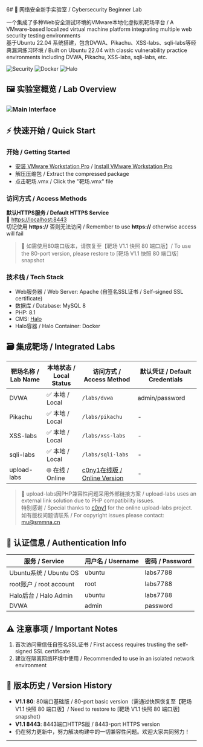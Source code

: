 6# 🎯 网络安全新手实验室 / Cybersecurity Beginner Lab

一个集成了多种Web安全测试环境的VMware本地化虚拟机靶场平台 / A VMware-based localized virtual machine platform integrating multiple web security testing environments  
基于Ubuntu 22.04 系统搭建，包含DVWA、Pikachu、XSS-labs、sqli-labs等经典漏洞练习环境 / Built on Ubuntu 22.04 with classic vulnerability practice environments including DVWA, Pikachu, XSS-labs, sqli-labs, etc.



![Security](https://img.shields.io/badge/Security-Pentesting-blue) 
![Docker](https://img.shields.io/badge/Container-Docker-green)
![Halo](https://img.shields.io/badge/CMS-Halo-9cf)



## 🖼️ 实验室概览 / Lab Overview

###  ![Main Interface](https://cloud.komll.com/f/anSK/Komll-Labs.jpg)  



## ⚡ 快速开始 / Quick Start
### 开始 / Getting Started

- [安装 VMware Workstation Pro](https://blog.csdn.net/air__j/article/details/142798842?fromshare=blogdetail&sharetype=blogdetail&sharerId=142798842&sharerefer=PC&sharesource=weixin_42630498&sharefrom=from_link) / [Install VMware Workstation Pro](https://blog.csdn.net/air__j/article/details/142798842?fromshare=blogdetail&sharetype=blogdetail&sharerId=142798842&sharerefer=PC&sharesource=weixin_42630498&sharefrom=from_link)
- 解压压缩包 / Extract the compressed package
- 点击靶场.vmx / Click the "靶场.vmx" file

### 访问方式 / Access Methods

**默认HTTPS服务 / Default HTTPS Service**  
🔗 [https://localhost:8443](https://localhost:8443)  
切记使用 **https://** 否则无法访问 / Remember to use **https://** otherwise access will fail

> 📌 如需使用80端口版本，请恢复至【靶场 V1.1 快照 80 端口版】/ To use the 80-port version, please restore to [靶场 V1.1 快照 80 端口版] snapshot

### 技术栈 / Tech Stack
- Web服务器 / Web Server: Apache (自签名SSL证书 / Self-signed SSL certificate)
- 数据库 / Database: MySQL 8
- PHP: 8.1
- CMS: [Halo](https://halo.run)
- Halo容器 / Halo Container: Docker

## 🗃️ 集成靶场 / Integrated Labs

| 靶场名称 / Lab Name | 本地状态 / Local Status | 访问方式 / Access Method | 默认凭证 / Default Credentials |
|---------------------|-------------------------|--------------------------|--------------------------------|
| DVWA        | ✅ 本地 / Local   | `/labs/dvwa`             | admin/password |
| Pikachu     | ✅ 本地 / Local   | `/labs/pikachu`          | -              |
| XSS-labs    | ✅ 本地 / Local   | `/labs/xss-labs`         | -              |
| sqli-labs   | ✅ 本地 / Local   | `/labs/sqli-labs`        | -              |
| upload-labs | 🌐 在线 / Online  | [c0ny1在线版 / Online Version](https://upload-labs.bachang.org/) | - |

> 📝 upload-labs因PHP兼容性问题采用外部链接方案 / upload-labs uses an external link solution due to PHP compatibility issues.  
> 特别感谢 / Special thanks to [c0ny1](https://github.com/c0ny1) for the online upload-labs project.  
> 如有版权问题请联系 / For copyright issues please contact: mu@smmna.cn

## 🔐 认证信息 / Authentication Info

| 服务 / Service       | 用户名 / Username | 密码 / Password |
|----------------------|-------------------|-----------------|
| Ubuntu系统 / Ubuntu OS | ubuntu | labs7788 |
| root账户 / root account | root   | labs7788 |
| Halo后台 / Halo Admin | ubuntu | labs7788 |
| DVWA       | admin  | password |

## ⚠️ 注意事项 / Important Notes
1. 首次访问需信任自签名SSL证书 / First access requires trusting the self-signed SSL certificate
2. 建议在隔离网络环境中使用 / Recommended to use in an isolated network environment

## 📜 版本历史 / Version History
- **V1.1 80**: 80端口基础版 / 80-port basic version（需通过快照恢复至【靶场 V1.1 快照 80 端口版】/ Need to restore to [靶场 V1.1 快照 80 端口版] snapshot）
- **V1.1 8443**: 8443端口HTTPS版 / 8443-port HTTPS version
- 仍在努力更新中，努力解决构建中的一切兼容性问题。欢迎大家共同努力！
---

